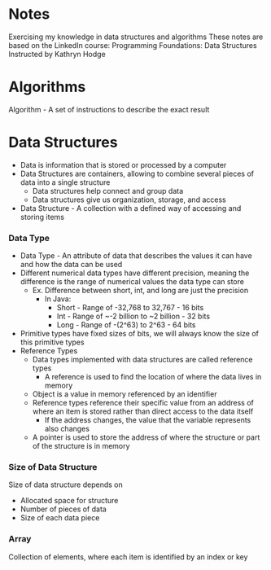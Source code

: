 # Notes

Exercising my knowledge in data structures and algorithms
These notes are based on the LinkedIn course: Programming Foundations: Data Structures Instructed by Kathryn Hodge 

# Algorithms

Algorithm - A set of instructions to describe the exact result

# Data Structures

- Data is information that is stored or processed by a computer
- Data Structures are containers, allowing to combine several pieces of data into a single structure
  - Data structures help connect and group data
  - Data structures give us organization, storage, and access
- Data Structure - A collection with a defined way of accessing and storing items

### Data Type

- Data Type - An attribute of data that describes the values it can have and how the data can be used
- Different numerical data types have different precision, meaning the difference is the range of numerical values the data type can store
  - Ex. Difference between short, int, and long are just the precision
    - In Java:
      - Short - Range of -32,768 to 32,767 - 16 bits
      - Int - Range of ~-2 billion to ~2 billion - 32 bits
      - Long - Range of -(2^63) to 2^63 - 64 bits
- Primitive types have fixed sizes of bits, we will always know the size of this primitive types
- Reference Types
  - Data types implemented with data structures are called reference types
    - A reference is used to find the location of where the data lives in memory
  - Object is a value in memory referenced by an identifier
  - Reference types reference their specific value from an address of where an item is stored rather than direct access to the data itself
    - If the address changes, the value that the variable represents also changes
  - A pointer is used to store the address of where the structure or part of the structure is in memory

### Size of Data Structure

Size of data structure depends on

- Allocated space for structure
- Number of pieces of data
- Size of each data piece

### Array

Collection of elements, where each item is identified by an index or key